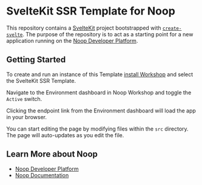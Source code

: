 # SvelteKit SSR Template for Noop

This repository contains a [SvelteKit](https://kit.svelte.dev/) project bootstrapped with [`create-svelte`](https://github.com/sveltejs/kit/tree/main/packages/create-svelte). The purpose of the repository is to act as a starting point for a new application running on the [Noop Developer Platform](https://noop.dev/).

## Getting Started

To create and run an instance of this Template [install Workshop](https://noop.dev/docs/installation/) and select the SvelteKit SSR Template.

Navigate to the Environment dashboard in Noop Workshop and toggle the `Active` switch.

Clicking the endpoint link from the Environment dashboard will load the app in your browser.

You can start editing the page by modifying files within the `src` directory. The page will auto-updates as you edit the file.

## Learn More about Noop

- [Noop Developer Platform](https://noop.dev/)
- [Noop Documentation](https://noop.dev/docs/)











